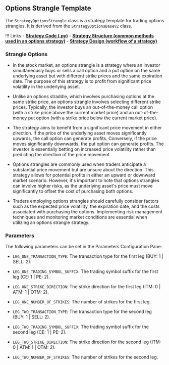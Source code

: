 ## Options Strangle Template

The `StrategyOptionsStrangle` class is a strategy template for trading options strangles. It is derived from the `StrategyOptionsBaseV2` class.

!!! Links
    - **[Strategy Code (.py)](https://github.com/algobulls/pyalgostrategypool/blob/master/pyalgostrategypool/options_strangle.py)**
    - **[Strategy Structure (common methods used in an options strategy)](common_options_strategy.md)**
    - **[Strategy Design (workflow of a strategy)](../pyalgotrad/structure.md)**

### Strangle Options
- In the stock market, an options strangle is a strategy where an investor simultaneously buys or sells a call option and a put option on the same underlying asset but with different strike prices and the same expiration date. The purpose of this strategy is to profit from significant price volatility in the underlying asset.

- Unlike an options straddle, which involves purchasing options at the same strike price, an options strangle involves selecting different strike prices. Typically, the investor buys an out-of-the-money call option (with a strike price above the current market price) and an out-of-the-money put option (with a strike price below the current market price).

- The strategy aims to benefit from a significant price movement in either direction. If the price of the underlying asset moves significantly upwards, the call option can generate profits. Conversely, if the price moves significantly downwards, the put option can generate profits. The investor is essentially betting on increased price volatility rather than predicting the direction of the price movement.

- Options strangles are commonly used when traders anticipate a substantial price movement but are unsure about the direction. This strategy allows for potential profits in either an upward or downward market scenario. However, it's important to note that options strangles can involve higher risks, as the underlying asset's price must move significantly to offset the cost of purchasing both options.

- Traders employing options strangles should carefully consider factors such as the expected price volatility, the expiration date, and the costs associated with purchasing the options. Implementing risk management techniques and monitoring market conditions are essential when utilizing an options strangle strategy.

### Parameters

The following parameters can be set in the Parameters Configuration Pane:

- `LEG_ONE_TRANSACTION_TYPE`: The transaction type for the first leg (BUY: 1 | SELL: 2).
- `LEG_ONE_TRADING_SYMBOL_SUFFIX`: The trading symbol suffix for the first leg (CE: 1 | PE: 2).
- `LEG_ONE_STRIKE_DIRECTION`: The strike direction for the first leg (ITM: 0 | ATM: 1 | OTM: 2).
- `LEG_ONE_NUMBER_OF_STRIKES`: The number of strikes for the first leg.

- `LEG_TWO_TRANSACTION_TYPE`: The transaction type for the second leg (BUY: 1 | SELL: 2).
- `LEG_TWO_TRADING_SYMBOL_SUFFIX`: The trading symbol suffix for the second leg (CE: 1 | PE: 2).
- `LEG_TWO_STRIKE_DIRECTION`: The strike direction for the second leg (ITM: 0 | ATM: 1 | OTM: 2).
- `LEG_TWO_NUMBER_OF_STRIKES`: The number of strikes for the second leg.


